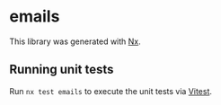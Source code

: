 # emails

This library was generated with [Nx](https://nx.dev).

## Running unit tests

Run `nx test emails` to execute the unit tests via [Vitest](https://vitest.dev/).
